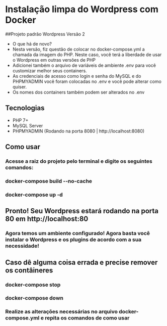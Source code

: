 # Instalação limpa do Wordpress com Docker
##Projeto padrão Wordpress Versão 2

- O que há de novo? 
- Nesta versão, fiz questão de colocar no docker-compose.yml a chamada da imagem do PHP. Neste caso, você terá a liberdade de usar o Wordpress em outras versões de PHP
- Adicionei também o arquivo de variáveis de ambiente .env para você customizar melhor seus containers. 
- As credenciais de acesso como login e senha do MySQL e do PHPMYADMIN você foram colocadas no .env e você pode alterar como quiser.
- Os nomes dos containers também podem ser alterados no .env

## Tecnologias
- PHP 7+
- MySQL Server
- PHPMYADMIN (Rodando na porta 8080 | http://localhost:8080)

## Como usar
### Acesse a raiz do projeto pelo terminal e digite os seguintes comandos:
### docker-compose build --no-cache
### docker-compose up -d

## Pronto! Seu Wordpress estará rodando na porta 80 em http://localhost:80
### Agora temos um ambiente configurado! Agora basta você instalar o Wordpress e os plugins de acordo com a sua necessidade!

## Caso dê alguma coisa errada e precise remover os contâineres
### docker-compose stop
### docker-compose down 
### Realize as alterações necessárias no arquivo docker-compose.yml e repita os comandos de como usar

